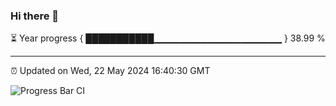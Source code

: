 ### Hi there 👋

⏳ Year progress { ███████████▁▁▁▁▁▁▁▁▁▁▁▁▁▁▁▁▁▁▁ } 38.99 %

---

⏰ Updated on Wed, 22 May 2024 16:40:30 GMT

![Progress Bar CI](https://github.com/IshwaranRudhara/GIT-ACTION/workflows/Progress%20Bar%20CI/badge.svg)
